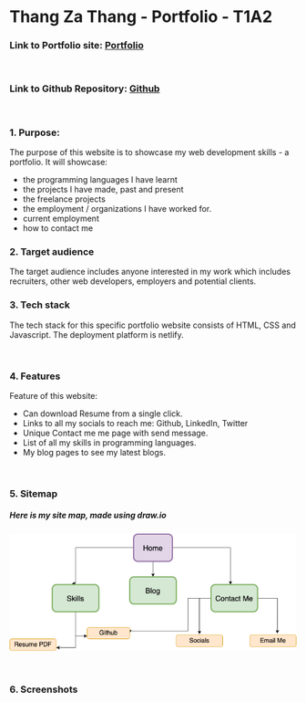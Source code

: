 # Thang Za Thang - Portfolio - T1A2

### Link to Portfolio site: [Portfolio](https://thangzathang.netlify.app/)

<br />

### Link to Github Repository: [Github](https://github.com/thangzathang/portfolio)

<br />

### 1. Purpose: 
The purpose of this website is to showcase my web development skills - a portfolio. It will showcase:
- the programming languages I have learnt
- the projects I have made, past and present
- the freelance projects
- the employment / organizations I have worked for.
- current employment
- how to contact me

### 2. Target audience  
The target audience includes anyone interested in my work which includes recruiters, other web developers, employers and potential clients.

### 3. Tech stack

The tech stack for this specific portfolio website consists of HTML, CSS and Javascript. The deployment platform is netlify. 

<br >

### 4. Features
Feature of this website:
- Can download Resume from a single click.
- Links to all my socials to reach me: Github, LinkedIn, Twitter
- Unique Contact me me page with send message.
- List of all my skills in programming languages.
- My blog pages to see my latest blogs.

<br >

### 5. Sitemap
##### Here is my site map, made using draw.io
![Thang's Portfolio site map](/docs/sitemapthangzathang.png)

<br >

### 6. Screenshots

<br > 




